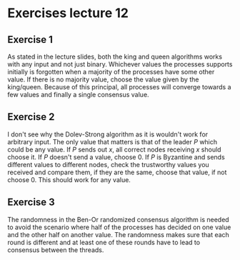 # Exercises lecture 12

## Exercise 1
As stated in the lecture slides, both the king and queen algorithms works with any input and not just binary.
Whichever values the processes supports initially is forgotten when a majority of the processes have
some other value. If there is no majority value, choose the value given by the king/queen. 
Because of this principal, all processes will converge towards a few values and finally a single consensus value.

## Exercise 2
I don't see why the Dolev-Strong algorithm as it is wouldn't work for arbitrary input.
The only value that matters is that of the leader *P* which could be any value. 
If *P* sends out *x*, all correct nodes receiving *x* should choose it.
If *P* doesn't send a value, choose 0.
If *P* is Byzantine and sends different values to different nodes, check the trustworthy values you received and
compare them, if they are the same, choose that value, if not choose 0.
This should work for any value.

## Exercise 3
The randomness in the Ben-Or randomized consensus algorithm is needed to avoid the scenario where half of the
processes has decided on one value and the other half on another value. The randomness makes sure that each round
is different and at least one of these rounds have to lead to consensus between the threads.